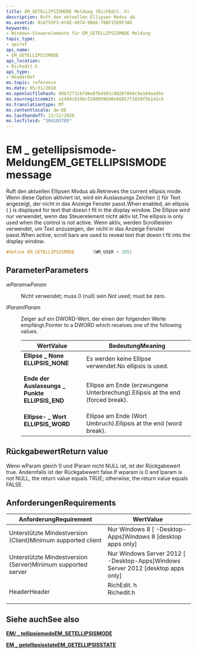 ```yaml
---
title: EM_GETELLIPSISMODE Meldung (RichEdit. h)
description: Ruft den aktuellen Ellipsen Modus ab.
ms.assetid: 01A755F3-6C6E-4974-9866-76BF15E0F3AD
keywords:
- Windows-Steuerelemente für EM_GETELLIPSISMODE Meldung
topic_type:
- apiref
api_name:
- EM_GETELLIPSISMODE
api_location:
- Richedit.h
api_type:
- HeaderDef
ms.topic: reference
ms.date: 05/31/2018
ms.openlocfilehash: 09b7273cbfd6e87b4591c00267860c9a164aad5e
ms.sourcegitcommit: a1494c819bc5200050696e66057f1020f5b142cb
ms.translationtype: MT
ms.contentlocale: de-DE
ms.lasthandoff: 12/12/2020
ms.locfileid: "104103785"
---
```

# <a name="em_getellipsismode-message"></a><span data-ttu-id="74ee7-104">EM \_ getellipsismode-Meldung</span><span class="sxs-lookup"><span data-stu-id="74ee7-104">EM\_GETELLIPSISMODE message</span></span>

<span data-ttu-id="74ee7-105">Ruft den aktuellen Ellipsen Modus ab.</span><span class="sxs-lookup"><span data-stu-id="74ee7-105">Retrieves the current ellipsis mode.</span></span> <span data-ttu-id="74ee7-106">Wenn diese Option aktiviert ist, wird ein Auslassungs Zeichen () für Text angezeigt, der nicht in das Anzeige Fenster passt.</span><span class="sxs-lookup"><span data-stu-id="74ee7-106">When enabled, an ellipsis ( ) is displayed for text that doesn t fit in the display window.</span></span> <span data-ttu-id="74ee7-107">Die Ellipse wird nur verwendet, wenn das Steuerelement nicht aktiv ist.</span><span class="sxs-lookup"><span data-stu-id="74ee7-107">The ellipsis is only used when the control is not active.</span></span> <span data-ttu-id="74ee7-108">Wenn aktiv, werden Scrollleisten verwendet, um Text anzuzeigen, der nicht in das Anzeige Fenster passt.</span><span class="sxs-lookup"><span data-stu-id="74ee7-108">When active, scroll bars are used to reveal text that doesn t fit into the display window.</span></span>


```C++
#define EM_GETELLIPSISMODE       (WM_USER + 305)
```



## <a name="parameters"></a><span data-ttu-id="74ee7-109">Parameter</span><span class="sxs-lookup"><span data-stu-id="74ee7-109">Parameters</span></span>

<dl> <dt>

<span data-ttu-id="74ee7-110">*wParam*</span><span class="sxs-lookup"><span data-stu-id="74ee7-110">*wParam*</span></span> 
</dt> <dd>

<span data-ttu-id="74ee7-111">Nicht verwendet; muss 0 (null) sein.</span><span class="sxs-lookup"><span data-stu-id="74ee7-111">Not used; must be zero.</span></span>

</dd> <dt>

<span data-ttu-id="74ee7-112">*lParam*</span><span class="sxs-lookup"><span data-stu-id="74ee7-112">*lParam*</span></span> 
</dt> <dd>

<span data-ttu-id="74ee7-113">Zeiger auf ein DWORD-Wert, der einen der folgenden Werte empfängt.</span><span class="sxs-lookup"><span data-stu-id="74ee7-113">Pointer to a DWORD which receives one of the following values.</span></span>



| <span data-ttu-id="74ee7-114">Wert</span><span class="sxs-lookup"><span data-stu-id="74ee7-114">Value</span></span>                                                                                                                                                         | <span data-ttu-id="74ee7-115">Bedeutung</span><span class="sxs-lookup"><span data-stu-id="74ee7-115">Meaning</span></span>                                        |
|---------------------------------------------------------------------------------------------------------------------------------------------------------------|------------------------------------------------|
| <span id="ELLIPSIS_NONE"></span><span id="ellipsis_none"></span><dl> <span data-ttu-id="74ee7-116"><dt>**Ellipse \_ None**</dt></span><span class="sxs-lookup"><span data-stu-id="74ee7-116"><dt>**ELLIPSIS\_NONE**</dt></span></span> </dl> | <span data-ttu-id="74ee7-117">Es werden keine Ellipse verwendet.</span><span class="sxs-lookup"><span data-stu-id="74ee7-117">No ellipsis is used.</span></span><br/>                |
| <span id="ELLIPSIS_END"></span><span id="ellipsis_end"></span><dl> <span data-ttu-id="74ee7-118"><dt>**Ende der Auslassungs \_ Punkte**</dt></span><span class="sxs-lookup"><span data-stu-id="74ee7-118"><dt>**ELLIPSIS\_END**</dt></span></span> </dl>    | <span data-ttu-id="74ee7-119">Ellipse am Ende (erzwungene Unterbrechung).</span><span class="sxs-lookup"><span data-stu-id="74ee7-119">Ellipsis at the end (forced break).</span></span><br/> |
| <span id="ELLIPSIS_WORD"></span><span id="ellipsis_word"></span><dl> <span data-ttu-id="74ee7-120"><dt>**Ellipse- \_ Wort**</dt></span><span class="sxs-lookup"><span data-stu-id="74ee7-120"><dt>**ELLIPSIS\_WORD**</dt></span></span> </dl> | <span data-ttu-id="74ee7-121">Ellipse am Ende (Wort Umbruch).</span><span class="sxs-lookup"><span data-stu-id="74ee7-121">Ellipsis at the end (word break).</span></span><br/>   |



 

</dd> </dl>

## <a name="return-value"></a><span data-ttu-id="74ee7-122">Rückgabewert</span><span class="sxs-lookup"><span data-stu-id="74ee7-122">Return value</span></span>

<span data-ttu-id="74ee7-123">Wenn wParam gleich 0 und lParam nicht NULL ist, ist der Rückgabewert true. Andernfalls ist der Rückgabewert false.</span><span class="sxs-lookup"><span data-stu-id="74ee7-123">If wparam is 0 and lparam is not NULL, the return value equals TRUE; otherwise, the return value equals FALSE.</span></span>

## <a name="requirements"></a><span data-ttu-id="74ee7-124">Anforderungen</span><span class="sxs-lookup"><span data-stu-id="74ee7-124">Requirements</span></span>



| <span data-ttu-id="74ee7-125">Anforderung</span><span class="sxs-lookup"><span data-stu-id="74ee7-125">Requirement</span></span> | <span data-ttu-id="74ee7-126">Wert</span><span class="sxs-lookup"><span data-stu-id="74ee7-126">Value</span></span> |
|-------------------------------------|---------------------------------------------------------------------------------------|
| <span data-ttu-id="74ee7-127">Unterstützte Mindestversion (Client)</span><span class="sxs-lookup"><span data-stu-id="74ee7-127">Minimum supported client</span></span><br/> | <span data-ttu-id="74ee7-128">Nur Windows 8 \[ -Desktop-Apps\]</span><span class="sxs-lookup"><span data-stu-id="74ee7-128">Windows 8 \[desktop apps only\]</span></span><br/>                                            |
| <span data-ttu-id="74ee7-129">Unterstützte Mindestversion (Server)</span><span class="sxs-lookup"><span data-stu-id="74ee7-129">Minimum supported server</span></span><br/> | <span data-ttu-id="74ee7-130">Nur Windows Server 2012 \[ -Desktop-Apps\]</span><span class="sxs-lookup"><span data-stu-id="74ee7-130">Windows Server 2012 \[desktop apps only\]</span></span><br/>                                  |
| <span data-ttu-id="74ee7-131">Header</span><span class="sxs-lookup"><span data-stu-id="74ee7-131">Header</span></span><br/>                   | <dl> <span data-ttu-id="74ee7-132"><dt>RichEdit. h</dt></span><span class="sxs-lookup"><span data-stu-id="74ee7-132"><dt>Richedit.h</dt></span></span> </dl> |



## <a name="see-also"></a><span data-ttu-id="74ee7-133">Siehe auch</span><span class="sxs-lookup"><span data-stu-id="74ee7-133">See also</span></span>

<dl> <dt>

[<span data-ttu-id="74ee7-134">**EM/ \_ tellipsismode**</span><span class="sxs-lookup"><span data-stu-id="74ee7-134">**EM\_SETELLIPSISMODE**</span></span>](em-setellipsismode.md)
</dt> <dt>

[<span data-ttu-id="74ee7-135">**EM \_ getellipsisstate**</span><span class="sxs-lookup"><span data-stu-id="74ee7-135">**EM\_GETELLIPSISSTATE**</span></span>](em-getellipsisstate.md)
</dt> </dl>

 

 





